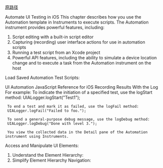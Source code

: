 [原路径](https://www.raywenderlich.com/97886/instruments-tutorial-with-swift-getting-started)

 
Automate UI Testing in iOS
    This chapter describes how you use the Automation template in Instruments to execute scripts. 
 The Automation instrument provides powerful features, including:
 1. Script editing with a built-in script editor
 2. Capturing (recording) user interface actions for use in automation scripts
 3. Running a test script from an Xcode project
 4. Powerful API features, including the ability to simulate a device location change and to execute a task from the Automation instrument on the host
 
 Load Saved Automation Test Scripts:
    
 
 UI Automation JavaScript Reference for iOS
    Recording Results With the Log
 For example:
     To indicate the initiation of a specified test, use the logStart method:
     UIALogger.logStart("Test1");
     
     To end a test and mark it as failed, use the logFail method:
     UIALogger.logFail("Failed to foo.");
     
     To send a general-purpose debug message, use the logDebug method:
     UIALogger.logDebug("Done with level 3.");
     
     You view the collected data in the Detail pane of the Automation instrument using Instruments.
 
 Access and Manipulate UI Elements:
 
   1. Understand the Element Hierarchy:
 2. Simplify Element Hierarchy Navigation:
    